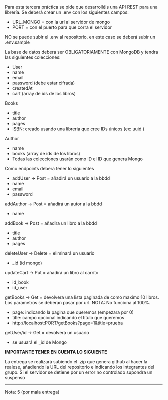 Para esta tercera práctica se pide que desarrolléis una API REST para una librería. Se deberá crear un .env con los siguientes campos:
* URL_MONGO = con la url al servidor de mongo
* PORT = con el puerto para que corra el servidor

NO se puede subir el .env al repositorio, en este caso se deberá subir un .env.sample

La base de datos debera ser OBLIGATORIAMENTE con MongoDB y tendra las siguientes colecciones:
  * User
  * name
  * email
  * password (debe estar cifrada)
  * createdAt
  * cart (array de ids de los libros)
  
Books
  * title
  * author
  * pages
  * ISBN: creado usando una libreria que cree IDs únicos (ex: uuid )

Author
  * name
  * books (array de ids de los libros)
  * Todas las colecciones usarán como ID el ID que genera Mongo

Como endpoints debera tener lo siguientes
  * addUser -> Post = añadirá un usuario a la bbdd
  * name
  * email
  * password

addAuthor -> Post = añadirá un autor a la bbdd
  * name

addBook -> Post = añadira un libro a la bbdd
  * title
  * author
  * pages

deleteUser -> Delete = eliminará un usuario
  * _id (id mongo)

updateCart -> Put = añadirá un libro al carrito
  * id_book
  * id_user

getBooks -> Get = devolvera una lista paginada de como maximo 10 libros. Los parametros se deberan pasar por url. NOTA: No funciona al 100%.
  * page: indicando la pagina que queremos (empezara por 0)
  * title: campo opcional indicando el titulo que queremos
  * http://localhost:PORT/getBooks?page=1&title=prueba

getUser/id -> Get = devolverá un usuario 
  * se usuará el _id de Mongo

**IMPORTANTE TENER EN CUENTA LO SIGUIENTE**

La entrega se realizará subiendo el .zip que genera github al hacer la realese, añadiendo la URL del repositorio e indicando los integrantes del grupo.
Si el servidor se detiene por un error no controlado supondra un suspenso

--------------------------
Nota: 5 (por mala entrega)
